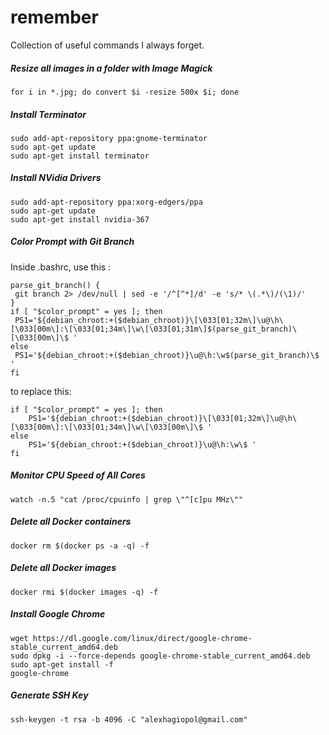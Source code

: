 # remember
Collection of useful commands I always forget.

##### Resize all images in a folder with Image Magick
  
    for i in *.jpg; do convert $i -resize 500x $i; done

##### Install Terminator

    sudo add-apt-repository ppa:gnome-terminator
    sudo apt-get update
    sudo apt-get install terminator

##### Install NVidia Drivers

    sudo add-apt-repository ppa:xorg-edgers/ppa
    sudo apt-get update
    sudo apt-get install nvidia-367
  
##### Color Prompt with Git Branch

Inside .bashrc, use this :

    parse_git_branch() {
     git branch 2> /dev/null | sed -e '/^[^*]/d' -e 's/* \(.*\)/(\1)/'
    }
    if [ "$color_prompt" = yes ]; then
     PS1='${debian_chroot:+($debian_chroot)}\[\033[01;32m\]\u@\h\[\033[00m\]:\[\033[01;34m\]\w\[\033[01;31m\]$(parse_git_branch)\[\033[00m\]\$ '
    else
     PS1='${debian_chroot:+($debian_chroot)}\u@\h:\w$(parse_git_branch)\$ '
    fi

to replace this:

    if [ "$color_prompt" = yes ]; then
        PS1='${debian_chroot:+($debian_chroot)}\[\033[01;32m\]\u@\h\[\033[00m\]:\[\033[01;34m\]\w\[\033[00m\]\$ '
    else
        PS1='${debian_chroot:+($debian_chroot)}\u@\h:\w\$ '
    fi

##### Monitor CPU Speed of All Cores

    watch -n.5 "cat /proc/cpuinfo | grep \"^[c]pu MHz\""
    
##### Delete all Docker containers

    docker rm $(docker ps -a -q) -f

##### Delete all Docker images
    
    docker rmi $(docker images -q) -f

##### Install Google Chrome

    wget https://dl.google.com/linux/direct/google-chrome-stable_current_amd64.deb
    sudo dpkg -i --force-depends google-chrome-stable_current_amd64.deb
    sudo apt-get install -f
    google-chrome

##### Generate SSH Key
    
    ssh-keygen -t rsa -b 4096 -C "alexhagiopol@gmail.com"
    
